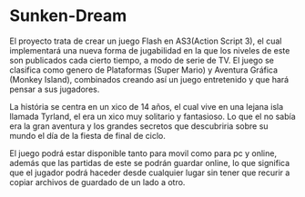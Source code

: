 Sunken-Dream
============

El proyecto trata de crear un juego Flash en AS3(Action Script 3), el cual implementará una nueva forma de jugabilidad en la que los niveles de este son publicados cada cierto tiempo, a modo de serie de TV.
El juego se clasifica como genero de Plataformas (Super Mario) y Aventura Gráfica (Monkey Island), combinados creando así un juego entretenido y que hará pensar a sus jugadores.

La história se centra en un xico de 14 años, el cual vive en una lejana isla llamada Tyrland, el era un xico muy solitario y fantasioso. Lo que el no sabía era la gran aventura y los grandes secretos que descubriria sobre su mundo el día de la fiesta de final de ciclo.

El juego podrá estar disponible tanto para movil como para pc y online, además que las partidas de este se podrán guardar online, lo que significa que el jugador podrá haceder desde cualquier lugar sin tener que recurir a copiar archivos de guardado de un lado a otro.
